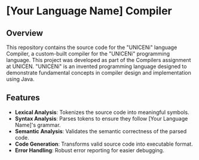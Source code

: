 # [Your Language Name] Compiler

## Overview

This repository contains the source code for the "UNICENi" language Compiler, a custom-built compiler for the "UNICENi" programming language. This project was developed as part of the Compilers assignment at UNICEN. "UNICENi" is an invented programming language designed to demonstrate fundamental concepts in compiler design and implementation using Java.

## Features

- **Lexical Analysis**: Tokenizes the source code into meaningful symbols.
- **Syntax Analysis**: Parses tokens to ensure they follow [Your Language Name]'s grammar.
- **Semantic Analysis**: Validates the semantic correctness of the parsed code.
- **Code Generation**: Transforms valid source code into executable format.
- **Error Handling**: Robust error reporting for easier debugging.
